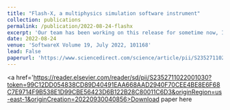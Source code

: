 ```yaml
---
title: "Flash-X, a multiphysics simulation software instrument"
collection: publications
permalink: /publication/2022-08-24-flashx
excerpt: 'Our team has been working on this release for sometime now, I manage the I/O module (added Async and compression), Jenkins-based nightly testing framework with baselines and contribute to other HPC performance related efforts.'
date: 2022-08-24
venue: 'SoftwareX Volume 19, July 2022, 101168'
lead: False
paperurl: 'https://www.sciencedirect.com/science/article/pii/S2352711022001030'
---
```


<a href='https://reader.elsevier.com/reader/sd/pii/S2352711022001030?token=99C12DD054838CD89D40491EAA668AAD2940F70CEE4BE8E6F68C7E9714F9B538E1D99CBE56423D6B122B28C80011C6D3&originRegion=us-east-1&originCreation=20220930040856>Download paper here</a>



